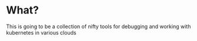 # What?
This is going to be a collection of nifty tools for debugging and working with kubernetes in various clouds

